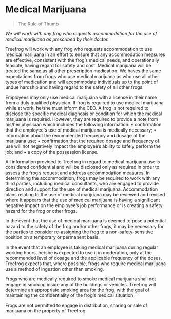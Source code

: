 # Medical Marijuana

> The Rule of Thumb

<i>We will work with any frog who requests accommodation for the use of medical marijuana as prescribed by their doctor.</i>


Treefrog will work with any frog who requests accommodation to use medical marijuana in an effort to ensure that any accommodation measures are effective, consistent with the frog’s medical needs, and operationally feasible, having regard for safety and cost.   Medical marijuana will be treated the same as all other prescription medication. We haves the same expectations from frogs who use medical marijuana as who use all other types of medication and will accommodate individuals up to the point of undue hardship and having regard to the safety of all other frogs. 
  
Employees may only use medical marijuana with a license in their name from a duly qualified physician.  If frog is required to use medical marijuana while at work, he/she must inform the CEO.  A frog is not required to disclose the specific medical diagnosis or condition for which the medical marijuana is required.  However, they are required to provide a note from his/her physician which includes the following information:
•	confirmation that the employee's use of medical marijuana is medically necessary; 
•	information about the recommended frequency and dosage of the marijuana use;
•	confirmation that the required dosage and frequency of use will not negatively impact the employee’s ability to safely perform the job;  and
•	a copy of the possession license.  

All information provided to Treefrog in regard to medical marijuana use is considered confidential and will be disclosed only as required in order to assess the frog’s request and address accommodation measures.  In determining the accommodation, frogs may be required to work with any third parties, including medical consultants, who are engaged to provide direction and support for the use of medical marijuana.  Accommodation plans relating to the use of medical marijuana may be reviewed and revised where it appears that the use of medical marijuana is having a significant negative impact on the employee’s job performance or is creating a safety hazard for the frog or other frogs.

In the event that the use of medical marijuana is deemed to pose a potential hazard to the safety of the frog and/or other frogs, it may be necessary for the parties to consider re-assigning the frog to a non-safety-sensitive position on a temporary or permanent basis.

In the event that an employee is taking medical marijuana during regular working hours, he/she is expected to use it in moderation, only at the recommended level of dosage and the applicable frequency of the doses. Treefrog expects that, where possible, frogs who require medical marijuana use a method of ingestion other than smoking.

Frogs who are medically required to smoke medical marijuana shall not engage in smoking inside any of the buildings or vehicles.  Treefrog will determine an appropriate smoking area for the frog, with the goal of maintaining the confidentiality of the frog’s medical situation. 

Frogs are not permitted to engage in distribution, sharing or sale of marijuana on the property of Treefrog.
